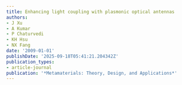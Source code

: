 ```yaml
---
title: Enhancing light coupling with plasmonic optical antennas
authors:
- J Xu
- A Kumar
- P Chaturvedi
- KH Hsu
- NX Fang
date: '2009-01-01'
publishDate: '2025-09-18T05:41:21.204342Z'
publication_types:
- article-journal
publication: '*Metamaterials: Theory, Design, and Applications*'
---
```

